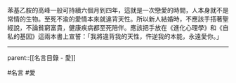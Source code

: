 苯基乙胺的高峰一般可持續六個月到四年，這就是一次戀愛的時間，人本身就不是常情的生物。至死不渝的愛情本來就違背天性。所以新人結婚時，不應該手搭著聖經說，不論貧窮富貴，健康疾病都至死陪伴。應該把手放在《進化心理學》和《自私的基因》這兩本書上宣誓：「我將違背我的天性，忤逆我的本能，永遠愛你。」
- - -
parent::[[名言目錄 - 愛]]

#名言 #愛 
